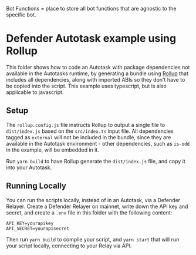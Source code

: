 Bot Functions = place to store all bot functions that are agnostic to the specific bot.

# Defender Autotask example using Rollup

This folder shows how to code an Autotask with package dependencies not available in the Autotasks runtime, by generating a bundle using [Rollup](https://rollupjs.org/) that includes all dependencies, along with imported ABIs so they don't have to be copied into the script. This example uses typescript, but is also applicable to javascript.

## Setup

The `rollup.config.js` file instructs Rollup to output a single file to `dist/index.js` based on the `src/index.ts` input file. All dependencies tagged as `external` will not be included in the bundle, since they are available in the Autotask environment - other dependencies, such as `is-odd` in the example, will be embedded in it.

Run `yarn build` to have Rollup generate the `dist/index.js` file, and copy it into your Autotask.

## Running Locally

You can run the scripts locally, instead of in an Autotask, via a Defender Relayer. Create a Defender Relayer on mainnet, write down the API key and secret, and create a `.env` file in this folder with the following content:

```
API_KEY=yourapikey
API_SECRET=yourapisecret
```

Then run `yarn build` to compile your script, and `yarn start` that will run your script locally, connecting to your Relay via API.
